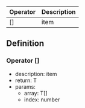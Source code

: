 |Operator    |Description                                   |
|------------|----------------------------------------------|
|[]|item|

## Definition

### Operator []

- description: item
- return: T
- params:
	- array: T[]
	- index: number
